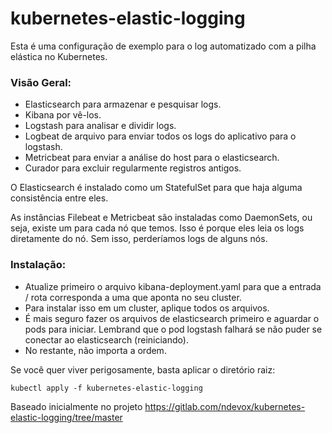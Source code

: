 # kubernetes-elastic-logging

Esta é uma configuração de exemplo para o log automatizado com a pilha elástica no Kubernetes.

### Visão Geral:

- Elasticsearch para armazenar e pesquisar logs.
- Kibana por vê-los.
- Logstash para analisar e dividir logs.
- Logbeat de arquivo para enviar todos os logs do aplicativo para o logstash.
- Metricbeat para enviar a análise do host para o  elasticsearch.
- Curador para excluir regularmente registros antigos.


O Elasticsearch é instalado como um StatefulSet para que haja alguma
consistência entre eles.


As instâncias Filebeat e Metricbeat são instaladas como DaemonSets,
ou seja, existe um para cada nó que temos. Isso é porque eles
leia os logs diretamente do nó. Sem isso, perderíamos logs
de alguns nós.



### Instalação:
- Atualize primeiro o arquivo kibana-deployment.yaml para que a entrada / rota corresponda a uma que aponta no seu cluster.
- Para instalar isso em um cluster, aplique todos os arquivos.
 - É mais seguro fazer os arquivos de elasticsearch primeiro e aguardar o pods para iniciar. Lembrand que  o pod logstash falhará se não puder se conectar ao elasticsearch (reiniciando).
- No restante, não importa a ordem.


Se você quer viver perigosamente, basta aplicar o diretório raiz:

```kubectl apply -f kubernetes-elastic-logging```
        




Baseado inicialmente no projeto https://gitlab.com/ndevox/kubernetes-elastic-logging/tree/master
